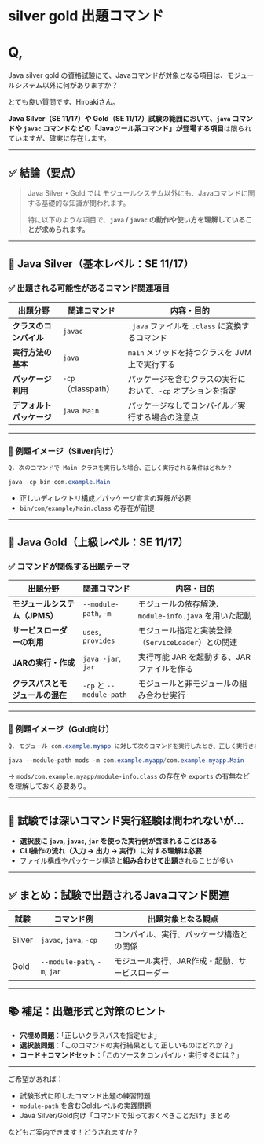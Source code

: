 # silver gold 出題コマンド

# Q,

Java silver gold の資格試験にて、Javaコマンドが対象となる項目は、モジュールシステム以外に何がありますか？

とても良い質問です、Hiroakiさん。

**Java Silver（SE 11/17）や Gold（SE 11/17）試験の範囲において、`java` コマンドや `javac` コマンドなどの「Javaツール系コマンド」が登場する項目**は限られていますが、確実に存在します。

---

## ✅ 結論（要点）

> Java Silver・Gold では モジュールシステム以外にも、Javaコマンドに関する基礎的な知識が問われます。
> 
> 
> 特に以下のような項目で、**`java` / `javac` の動作や使い方を理解していることが求められます。**
> 

---

## 🔷 Java Silver（基本レベル：SE 11/17）

### ✅ 出題される可能性があるコマンド関連項目

| 出題分野 | 関連コマンド | 内容・目的 |
| --- | --- | --- |
| **クラスのコンパイル** | `javac` | `.java` ファイルを `.class` に変換するコマンド |
| **実行方法の基本** | `java` | `main` メソッドを持つクラスを JVM 上で実行する |
| **パッケージ利用** | `-cp`（classpath） | パッケージを含むクラスの実行において、`-cp` オプションを指定 |
| **デフォルトパッケージ** | `java Main` | パッケージなしでコンパイル／実行する場合の注意点 |

---

### 📌 例題イメージ（Silver向け）

```java
Q. 次のコマンドで Main クラスを実行した場合、正しく実行される条件はどれか？

java -cp bin com.example.Main
```

- 正しいディレクトリ構成／パッケージ宣言の理解が必要
- `bin/com/example/Main.class` の存在が前提

---

## 🔶 Java Gold（上級レベル：SE 11/17）

### ✅ コマンドが関係する出題テーマ

| 出題分野 | 関連コマンド | 内容・目的 |
| --- | --- | --- |
| **モジュールシステム（JPMS）** | `--module-path`, `-m` | モジュールの依存解決、`module-info.java` を用いた起動 |
| **サービスローダーの利用** | `uses`, `provides` | モジュール指定と実装登録（`ServiceLoader`）との関連 |
| **JARの実行・作成** | `java -jar`, `jar` | 実行可能 JAR を起動する、JARファイルを作る |
| **クラスパスとモジュールの混在** | `-cp` と `--module-path` | モジュールと非モジュールの組み合わせ実行 |

---

### 📌 例題イメージ（Gold向け）

```java
Q. モジュール com.example.myapp に対して次のコマンドを実行したとき、正しく実行されるか？

java --module-path mods -m com.example.myapp/com.example.myapp.Main
```

→ `mods/com.example.myapp/module-info.class` の存在や `exports` の有無などを理解しておく必要あり。

---

## 🔧 試験では**深いコマンド実行経験は問われないが**…

- **選択肢に `java`, `javac`, `jar` を使った実行例が含まれることはある**
- **CLI操作の流れ（入力 → 出力 → 実行）に対する理解は必要**
- ファイル構成やパッケージ構造と**組み合わせて出題**されることが多い

---

## ✅ まとめ：試験で出題されるJavaコマンド関連

| 試験 | コマンド例 | 出題対象となる観点 |
| --- | --- | --- |
| Silver | `javac`, `java`, `-cp` | コンパイル、実行、パッケージ構造との関係 |
| Gold | `--module-path`, `-m`, `jar` | モジュール実行、JAR作成・起動、サービスローダー |

---

## 📚 補足：出題形式と対策のヒント

- **穴埋め問題**：「正しいクラスパスを指定せよ」
- **選択肢問題**：「このコマンドの実行結果として正しいものはどれか？」
- **コード＋コマンドセット**：「このソースをコンパイル・実行するには？」

---

ご希望があれば：

- 試験形式に即したコマンド出題の練習問題
- `module-path` を含むGoldレベルの実践問題
- Java Silver/Gold向け「コマンドで知っておくべきことだけ」まとめ

などもご案内できます！どうされますか？
